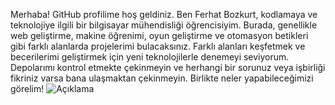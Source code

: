Merhaba! GitHub profilime hoş geldiniz. Ben Ferhat Bozkurt, kodlamaya ve teknolojiye ilgili bir bilgisayar mühendisliği öğrencisiyim. Burada, genellikle web geliştirme, makine öğrenimi, oyun geliştirme ve otomasyon betikleri gibi farklı alanlarda projelerimi bulacaksınız. Farklı alanları keşfetmek ve becerilerimi geliştirmek için yeni teknolojilerle denemeyi seviyorum. Depolarımı kontrol etmekte çekinmeyin ve herhangi bir sorunuz veya işbirliği fikriniz varsa bana ulaşmaktan çekinmeyin. Birlikte neler yapabileceğimizi görelim!
![Açıklama](https://img.shields.io/badge/Etiket-Renk?style=flat&logo=LogoAdı&logoColor=white)
